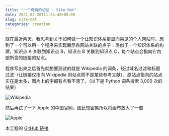 ```yaml
---
title: "一个奇特的想法 - Site Net"
date: 2021-02-20T11:34:48+08:00
slug: site-net
categories: creation
---
```


就在最近两天，我思考到关于如何做一个让知识体系更显而易见的个人网站时，想到了一个可以用一个程序来实现展示各网站关联的点子：类似于一个知识体系的构建，知识点 A 关联到知识点 B，知识点 B 关联到知识点 C，每个站点会指向它内部所含的链接的站点。

程序写出来之后首先就想要测试的就是 Wikipedia 的词条，经过域名过滤和标题过滤（让链接仅指向 Wikipedia 的站点而不是某些参考文献），原站点指向的站点实在是太多，图片上的字都有点看不清了。（以下是 Python 词条搜索 3,000 次的结果）

![Wikipedia](assets/wikipedia.png)

然后再试了一下 Apple 的中国官网，图比较密集所以将画布放大了一倍

![Apple](assets/apple.png)

本工程的 [GitHub 链接](https://github.com/cloxnu/SiteNet)

